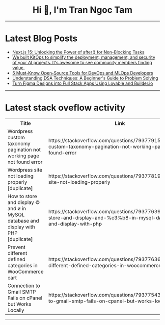 <h1 align="center">Hi 👋, I'm Tran Ngoc Tam</h1>

---

# Latest Blog Posts 
<!-- BLOG-POST-LIST:START -->
- [Next.js 15: Unlocking the Power of after&lpar;&rpar; for Non-Blocking Tasks](https://dev.to/joodi/nextjs-15-unlocking-the-power-of-after-for-non-blocking-tasks-2kli)
- [We built KitOps to simplify the deployment, management, and security of your AI projects. It&#39;s awesome to see community members finding value.](https://dev.to/jwilliamsr/we-built-kitops-to-simplify-the-deployment-management-and-security-of-your-ai-projects-its-2bh9)
- [5 Must-Know Open-Source Tools for DevOps and MLOps Developers](https://dev.to/astrodevil/5-must-know-open-source-tools-for-devops-and-mlops-developers-29bp)
- [Understanding DSA Techniques: A Beginner&#39;s Guide to Problem Solving](https://dev.to/solitrix02/understanding-dsa-techniques-a-beginners-guide-to-problem-solving-55mf)
- [Turn Figma Designs into Full Stack Apps Using Lovable and Builder.io](https://dev.to/builderio/turn-figma-designs-into-full-stack-apps-using-lovable-and-builderio-162o)
<!-- BLOG-POST-LIST:END -->

---

# Latest stack oveflow activity
<table>
  <tr><th>Title</th><th>Link</th></tr>
  <!-- STACKOVERFLOW:START --><tr><td>Wordpress custom taxonomy pagination not working page not found error</td><td>https://stackoverflow.com/questions/79377915/wordpress-custom-taxonomy-pagination-not-working-page-not-found-error</td></tr><tr><td>Wordpress site not loading properly [duplicate]</td><td>https://stackoverflow.com/questions/79377819/wordpress-site-not-loading-properly</td></tr><tr><td>How to store and display © and ø in MySQL database and display with PHP [duplicate]</td><td>https://stackoverflow.com/questions/79377639/how-to-store-and-display-and-%c3%b8-in-mysql-database-and-display-with-php</td></tr><tr><td>Prevent different defined categories in WooCommerce cart</td><td>https://stackoverflow.com/questions/79377636/prevent-different-defined-categories-in-woocommerce-cart</td></tr><tr><td>Connection to Gmail SMTP Fails on cPanel but Works Locally</td><td>https://stackoverflow.com/questions/79377543/connection-to-gmail-smtp-fails-on-cpanel-but-works-locally</td></tr><!-- STACKOVERFLOW:END -->
</table>

---


